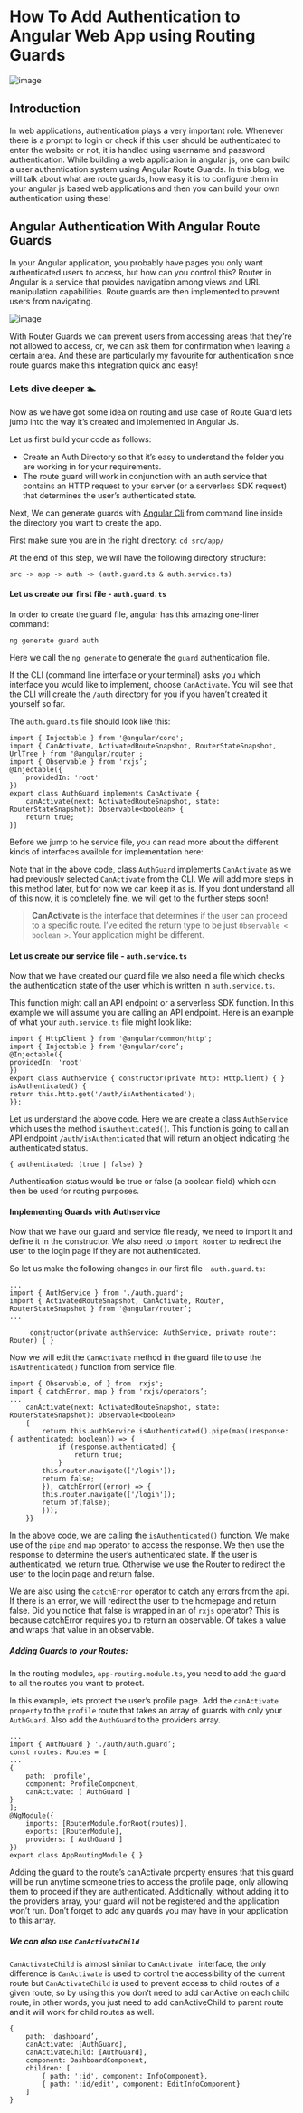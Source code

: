 # How To Add Authentication to Angular Web App using Routing Guards

![image](images/angular_web_app.jpeg)

## Introduction 
In web applications, authentication plays a very important role. Whenever there is a prompt to login or check if this user should be authenticated to enter the website or not, it is handled using username and password authentication. While building a web application in angular js, one can build  a user authentication system using Angular Route Guards. In this blog, we will talk about what are route guards, how easy it is to configure them in your angular js based web applications and then you can build your own authentication using these! 


## Angular Authentication With Angular Route Guards

In your Angular application, you probably have pages you only want authenticated users to access, but how can you control this? Router in Angular is a service that provides navigation among views and URL manipulation capabilities. Route guards are then implemented to prevent users from navigating.

![image](images/user_routing.png)


With Router Guards we can prevent users from accessing areas that they’re not allowed to access, or, we can ask them for confirmation when leaving a certain area. And these are particularly my favourite for authentication since route guards make this integration quick and easy! 

### Lets dive deeper :swimmer:
Now as we have got some idea on routing and use case of Route Guard lets jump into the way it’s created and implemented in Angular Js. 

Let us first build your code as follows: 
  - Create an Auth Directory so that it’s easy to understand the folder you are working in for your requirements.  
  - The route guard will work in conjunction with an auth service that contains an HTTP request to your server (or a serverless SDK request) that determines the user’s authenticated state.

Next, We can generate guards with [Angular Cli](https://angular.io/cli) from command line inside the directory you want to create the app.

First make sure you are in the right directory:
`
cd src/app/
`

At the end of this step, we will have the following directory structure: 

`
src -> app -> auth -> (auth.guard.ts & auth.service.ts)
`

#### Let us create our first file - `auth.guard.ts`
In order to create the guard file, angular has this amazing one-liner command:

`
ng generate guard auth
`

Here we call the `ng generate` to generate the `guard` authentication file. 

If the CLI (command line interface or your terminal) asks you which interface you would like to implement, choose `CanActivate`. You will see that the CLI will create the `/auth` directory for you if you haven’t created it yourself so far. 

The `auth.guard.ts` file should look like this:

````
import { Injectable } from '@angular/core';
import { CanActivate, ActivatedRouteSnapshot, RouterStateSnapshot, UrlTree } from '@angular/router';
import { Observable } from 'rxjs’;
@Injectable({
    providedIn: 'root'
})
export class AuthGuard implements CanActivate {
    canActivate(next: ActivatedRouteSnapshot, state: RouterStateSnapshot): Observable<boolean> {
    return true;
}}
````

Before we jump to he service file, you can read more about the different kinds of interfaces availble for implementation here: 

Note that in the above code, class `AuthGuard` implements `CanActivate` as we had previously selected `CanActivate` from the CLI. We will add more steps in this method later, but for now we can keep it as is. If you dont understand all of this now, it is completely fine, we will get to the further steps soon! 

> **CanActivate** is the interface that determines if the user can proceed to a specific route. I’ve edited the return type to be just `Observable < boolean >`. Your application might be different.


#### Let us create our service file - `auth.service.ts`

Now that we have created our guard file we also need a file which checks the authentication state of the user which is written in `auth.service.ts`. 

This function might call an API endpoint or a serverless SDK function. In this example we will assume you are calling an API endpoint. Here is an example of what your `auth.service.ts` file might look like:

````
import { HttpClient } from '@angular/common/http';
import { Injectable } from '@angular/core’;
@Injectable({
providedIn: 'root'
})
export class AuthService { constructor(private http: HttpClient) { } isAuthenticated() {
return this.http.get('/auth/isAuthenticated');
}}:
````

Let us understand the above code. Here we are create a class `AuthService` which uses the method `isAuthenticated()`. This function  is going to call an API endpoint `/auth/isAuthenticated` that will return an object indicating the authenticated status. 

`{ authenticated: (true | false) }`

Authentication status would be true or false (a boolean field) which can then be used for routing purposes.

#### Implementing Guards with Authservice

Now that we have our guard and service file ready, we need to import it and define it in the constructor. We also need to `import Router` to redirect the user to the login page if they are not authenticated. 

So let us make the following changes in our first file - `auth.guard.ts`:

````
...
import { AuthService } from './auth.guard';
import { ActivatedRouteSnapshot, CanActivate, Router, RouterStateSnapshot } from '@angular/router’;
...

	 constructor(private authService: AuthService, private router: Router) { } 
````


Now we will edit the `CanActivate` method in the guard file to use the `isAuthenticated()` function from service file.

````
import { Observable, of } from 'rxjs';
import { catchError, map } from 'rxjs/operators’;
... 
    canActivate(next: ActivatedRouteSnapshot, state: RouterStateSnapshot): Observable<boolean> 
    {
        return this.authService.isAuthenticated().pipe(map((response: { authenticated: boolean}) => {
            if (response.authenticated) {
                return true;
            }
        this.router.navigate(['/login']);
        return false;
        }), catchError((error) => {
        this.router.navigate(['/login']);
        return of(false);
        }));
    }}
````

In the above code, we are calling the `isAuthenticated()` function. We make use of the `pipe` and `map` operator to access the response. We then use the response to determine the user’s authenticated state. If the user is authenticated, we return true. Otherwise we use the Router to redirect the user to the login page and return false.

We are also using the `catchError` operator to catch any errors from the api. If there is an error, we will redirect the user to the homepage and return false. Did you notice that false is wrapped in an of `rxjs` operator? This is because catchError requires you to return an observable. Of takes a value and wraps that value in an observable.

##### Adding Guards to your Routes:
In the routing modules, `app-routing.module.ts`, you need to add the guard to all the routes you want to protect. 

In this example, lets protect the user’s profile page. Add the `canActivate property` to the `profile` route that takes an array of guards with only your `AuthGuard`. Also add the `AuthGuard` to the providers array.

````
...
import { AuthGuard } './auth/auth.guard’;
const routes: Routes = [
...
{
    path: 'profile',
    component: ProfileComponent,
    canActivate: [ AuthGuard ]
}
];
@NgModule({
    imports: [RouterModule.forRoot(routes)],
    exports: [RouterModule],
    providers: [ AuthGuard ]
})
export class AppRoutingModule { }

````

Adding the guard to the route’s canActivate property ensures that this guard will be run anytime someone tries to access the profile page, only allowing them to proceed if they are authenticated. Additionally, without adding it to the providers array, your guard will not be registered and the application won’t run. Don’t forget to add any guards you may have in your application to this array.

##### We can also use `CanActivateChild`

`CanActivateChild` is almost similar to `CanActivate ` interface, the only difference is `CanActivate` is used to control the accessibility of the current route but `CanActivateChild` is used to prevent access to child routes of a given route, so by using this you don’t need to add canActive on each child route, in other words, you just need to add canActiveChild to parent route and it will work for child routes as well.

````
{
    path: 'dashboard’,
    canActivate: [AuthGuard],
    canActivateChild: [AuthGuard],
    component: DashboardComponent,
    children: [
        { path: ':id', component: InfoComponent},
        { path: ':id/edit', component: EditInfoComponent}
    ]
}
````
